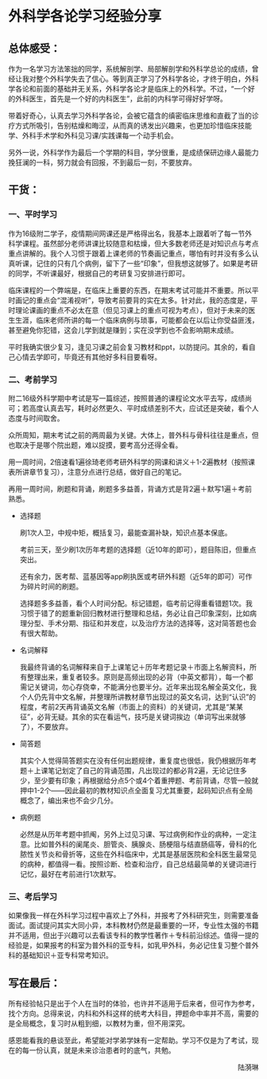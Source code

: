 # 外科学各论学习经验分享
## 总体感受：

作为一名学习方法笨拙的同学，系统解剖学、局部解剖学和外科学总论的成绩，曾经让我对整个外科学失去了信心。等到真正学习了外科学各论，才终于明白，外科学各论和前面的基础并无关系，外科学各论才是临床上的外科学。不过，“一个好的外科医生，首先是一个好的内科医生”，此前的内科学可得好好学呀。

带着好奇心，认真去学习外科学各论，会被它蕴含的缜密临床思维和直截了当的诊疗方式所吸引，告别枯燥和晦涩，从而真的诱发出兴趣来，也更加珍惜临床技能学、外科手术学和外科见习课/实践课每一个动手机会。

另外一说，外科学作为最后一个学期的科目，学分很重，是成绩保研边缘人最能力挽狂澜的一科，努力就会有回报，不到最后一刻，不要放弃。

## 干货：
### 一、平时学习

作为16级附二学子，疫情期间网课还是严格得出名，我基本上跟着听了每一节外科学课程。虽然部分老师讲课比较随意和枯燥，但大多数老师还是对知识点与考点重点讲解的。我个人习惯于跟着上课老师的节奏画记重点，哪怕有时并没有多么认真听课，记住的只有几个病例，留下了一些“印象”，但我想这就够了。如果是考研的同学，不听课最好，根据自己的考研复习安排进行即可。

临床课程的一个弊端是，在临床上重要的东西，在期末考试可能并不重要。所以平时画记的重点会“混淆视听”，导致考前要背的实在太多。针对此，我的态度是，平时理论课画的重点不必太在意（但见习课上的重点可视为考点），但对于未来的医生生涯，临床老师所讲的每一个临床病例与琐事，可能都会在以后让你受益匪浅，甚至避免你犯错，这会儿学到就是赚到；实在没学到也不会影响期末成绩。

平时我确实很少复习，逢见习课之前会复习教材和ppt，以防提问。其余的，看自己心情去学即可，毕竟还有其他好多科目要看呀。

### 二、考前学习

附二16级外科学期中考试是写一篇综述，按照普通的课程论文水平去写，成绩尚可；若高度认真去写，耗时必然更久、平时成绩差别不大，应试还是突破，看个人态度与时间取舍。

众所周知，期末考试之前的两周最为关键。大体上，普外科与骨科往往是重点，但也取决于是哪个院出题，难以捉摸，要考高分还得全看。

用一周时间，2倍速看1遍徐琦老师考研外科学的网课和讲义＋1-2遍教材（按照课表所讲章节复习），注意分点进行总结，做好自己的笔记。

再用一周时间，刷题和背诵，刷题多多益善，背诵方式是背2遍＋默写1遍＋考前熟悉。

+ 选择题

    刷1次人卫，中规中矩，概括复习，最能查漏补缺，知识点基本保底。

    考前三天，至少刷1次历年考题的选择题（近10年的即可），题目陈旧，但重点突出。

    还有余力，医考帮、蓝基因等app刷执医或考研外科题（近5年的即可）可作为碎片时间的刷题。

    选择题多多益善，看个人时间分配。标记错题，临考前记得重看错题1次。我习惯于错了的题重新回归教材进行整理和总结，务必让自己印象深刻，比如病理分型、手术分期、指征和并发症，以及治疗方法的选择等，这对简答题也会有很大帮助。

+ 名词解释

    我最终背诵的名词解释来自于上课笔记＋历年考题记录＋市面上名解资料，所有整理出来，重复者较多。原则是高频出现的必背（中英文都背），每一个都需记关键词，勿心存侥幸，不能满分也要半分。近年来出现名解全英文化，我个人仍先背中文名解，并整理所讲教材章节出现过的英文名词，达到“认识”的程度，考前2天再背诵英文名解（市面上的资料）的关键词，尤其是“某某征”，必背无疑。其余的实在看运气，技巧是关键词挨边（单词写出来就够了），不要放弃。

+ 简答题

   其实个人觉得简答题实在没有任何出题规律，重复度也很低，我仍根据历年考题＋上课笔记划定了自己的背诵范围，凡出现过的都必背2遍，无论记住多少，至少要有印象；再根据给分点5个或4个着重押题、考前背诵，尽管一般就押中1-2个——因此最初的教材知识点全面复习尤其重要，起码知识点有全局概念了，编出来也不会少几分。

+ 病例题

   必然是从历年考题中抓阄，另外上过见习课、写过病例和作业的病种，一定注意。比如普外科的阑尾炎、胆管炎、胰腺炎、肠梗阻与结直肠癌等，骨科的化脓性关节炎和骨折等，这些在外科临床中，尤其是基层医院和全科医生最常见的病种，都值得一看。按照诊断、检查和治疗，自己总结最简单的关键词进行记忆，最好在考前进行1次默写。

### 三、考后学习

如果像我一样在外科学习过程中喜欢上了外科，并报考了外科研究生，则需要准备面试。面试提问其实大同小异，本科教材仍然是最重要的一环，专业性太强的书籍并不适用，但出于兴趣可以去看该专科的教学性著作＋专科前沿综述。值得一提的经验是，如果报考的科室为普外科的亚专科，如乳甲外科，务必记住复习整个普外科的基础知识＋亚专科常考知识。

## 写在最后：

所有经验帖只是出于个人在当时的体验，也许并不适用于后来者，但可作为参考，找个方向。总得来说，内科和外科这样的统考大科目，押题命中率并不高，需要的是全局概念，复习时从粗到细，以教材为重，但不用深究。

感恩能看我的悬谈至此，希望能对学弟学妹有一定帮助。学习不仅是为了考试，现在的每一份认真，就是未来诊治患者时的底气，共勉。

<p align="right">陆漪琳</p>
